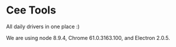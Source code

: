 # Cee Tools
All daily drivers in one place :)

We are using node 8.9.4, Chrome 61.0.3163.100, and Electron 2.0.5.
